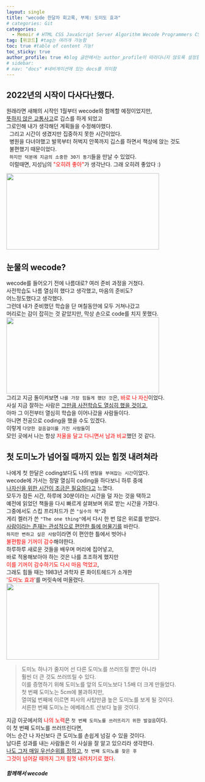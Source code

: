 ```yaml
---
layout: single
title: "wecode 한달차 회고록, 부제: 도미도 효과"
# categories: Git
categories:
  - Memoir # HTML CSS JavaScript Server Algorithm Wecode Programmers CS vsCode
tag: [위코드] #tag는 여러개 가능함
toc: true #table of content 기능!
toc_sticky: true
author_profile: true #blog 글안에서는 author_profile이 따라다니지 않도록 설정함
# sidebar:
# nav: "docs" #네비게이션에 있는 docs를 의미함
---
```


## 2022년의 시작이 다사다난했다.

원래라면 새해의 시작인 1월부터 wecode와 함께할 예정이었지만,  
<u>뜻하지 않은 교통사고</u>로 깁스를 하게 되었고  
그로인해 내가 생각해던 계획들을 수정해야했다.  
&nbsp; 그리고 시간이 생겼지만 집중하지 못한 시간이었다.  
&nbsp; 병원을 다녀야했고 발목부터 허벅지 안쪽까지 깁스를 하면서 책상에 앉는 것도  
&nbsp; 불편했기 때문이었다.  
&nbsp; `하지만 덕분에 지금의 소중한 30기 동기`들을 만날 수 있었다.  
&nbsp; 이럴때면, 지성님의 <span style="color:red">"오히려 좋아"</span>가 생각난다. 그래 오히려 좋았다 :)

<img src="https://user-images.githubusercontent.com/87808288/155839351-aa03b7fe-e26c-47b6-b752-31f0256f268a.png" width="400" height="200">

## 눈물의 wecode?

wecode를 들어오기 전에 나름대로? 여러 준비 과정을 거쳤다.  
사전학습도 나름 열심히 했다고 생각했고, 마음의 준비도?  
어느정도했다고 생각했다.  
그런데 내가 준비했던 학습을 단 며칠동안에 모두 거쳐나갔고  
머리로는 감이 잡히는 것 같았지만, 막상 손으로 code를 치지 못했다.  
<img src="https://user-images.githubusercontent.com/87808288/155839671-2d0c3cd0-a29b-40f4-bb12-237db56285bb.png" width="400" height="200">  
그리고 지금 돌이켜보면 `나를 가장 힘들게 했던 것`은, <span style="color:red">바로 나 자신</span>이었다.  
사실 지금 잘하는 사람은 <u>그만큼 사전학습도 열심히 했을 것이고</u>,  
아마 그 이전부터 열심히 학습을 이어나갔을 사람들이다.  
아니면 전공으로 coding을 했을 수도 있겠다.  
이렇게 `다양한 걸음걸이를 가진 사람들`이  
모인 곳에서 나는 항상 <span style="color:red">저울을 달고 다니면서 남과 비교</span>했던 것 같다.

## 첫 도미노가 넘어질 때까지 있는 힘껏 내려쳐라

나에게 첫 한달은 coding보다도 나의 `멘탈을 부여잡는 시간`이었다.  
wecode에 가서는 정말 열심히 coding을 하다보니 하루 중에  
<u>나자신을 위한 시간이 조금은 필요하다고</u> 느꼈다.  
모두가 잠든 시간, 하루에 30분이라는 시간을 덜 자는 것을 택하고  
예전에 읽었던 책들을 다시 빠르게 살펴보며 위로 받는 시간을 가졌다.  
그중에서도 스킵 프리처드가 쓴 `"실수의 책"`과  
게리 켈러가 쓴 `"The one thing"`에서 다시 한 번 많은 위로를 받았다.  
<u>사람이라는 존재는 관성적으로 편안한 틀에 머물기를</u> 바란다.  
`하지만 변하고 싶은 사람`이라면 이 편안한 틀에서 벗어나  
<span style="color:red">불편함을 기꺼이 감수</span>해야한다.  
하루하루 새로운 것들을 배우며 머리에 집어넣고,  
바로 적용해보아야 하는 것은 나를 초조하게 했지만  
<span style="color:red">이를 기꺼이 감수하기도 다시 마음 먹었고</span>,  
그래도 힘들 때는 1983년 과학자 론 화이트헤드가 소개한  
<span style="color:red">'도미노 효과'</span>를 머릿속에 떠올렸다.  
<img src="https://user-images.githubusercontent.com/87808288/155841631-a3550af1-b837-4880-9a69-27ab7e05b409.png" width="400" height="200">

> 도미노 하나가 줄지어 선 다른 도미노를 쓰러뜨릴 뿐만 아니라  
> 훨씬 더 큰 것도 쓰러뜨릴 수 있다.  
> 이를 증명하기 위해 도미노를 앞의 도미노보다 1.5배 더 크게 만들었다.  
> 첫 번째 도미노는 5cm에 불과하지만,  
> 열여덟 번째에 이르면 피사의 사탑만큼 높은 도미노를 보게 될 것이다.  
> 서른한 번째 도미노는 에베레스트 산보다 높을 것이다.

지금 이곳에서의 <span style="color:red">나의 노력</span>은 `첫 번째 도미노를 쓰러뜨리기 위한 발걸음`이다.  
이 첫 번째 도미노를 쓰러뜨린다면,  
어느 순간 나 자신보다 큰 도미노를 손쉽게 넘길 수 있을 것이다.  
남다른 성과를 내는 사람들은 이 사실을 잘 알고 있으리라 생각한다.  
<u>나도 그저 매일 우선순위를 정하고</u>, `첫 번째 도미노를 찾은 후`  
<span style="color:red">그것이 넘어갈 때까지 그저 힘껏 내려치기로 했다</span>.

##### 함께해서 wecode

<!-- ### 2. Link 넣기

```

유형 1: (설명어를 입력) : [gunhee's coding blog](https://gunhee-jeong.github.io/)
유형 2: (URL 자동연결) : <https://gunhee-jeong.github.io/>
유형 3: (동일 파일 내 '문단으로 이동') : [1. Header로 이동](###-1-header)

```

유형 1: (설명어를 입력) : [gunhee's coding blog](https://gunhee-jeong.github.io/)
유형 2: (URL 자동연결) : <https://gunhee-jeong.github.io/>
유형 3: (동일 파일 내 '문단으로 이동') : [1. Header로 이동](#1-header)
유형 3의 방법

1. 특수문자를 제거
2. 스페이스는 -로 바꾸고
3. 대문자는 소문자로!
   그래서 ### 1. Header -> #1-header

## Link: [google][https://www.google.com/]

### 3. 수평선

```

---

```

---

### 4. 라인 바꾸기

```

스페이스바를 2번 눌러주면 다음칸으로
이동할 수 있어요!

```

---

스페이스바를 2번 눌러주면
다음칸으로 이동할 수 있어요!

### 5. list 만들기

```

1. 1번
2. 2번
3. 3번

- 순서없는 list
  - 순서없는 list
    - 순서없는 list

```

1. 1번
2. 2번
3. 3번

- 순서없는 list
  - 순서없는 list
    - 순서없는 list

---

### 6. font 관련

```

**진하게** -> 볼드
_기울여서_ -> 이탤릭체
~~취소선~~ -> 취소선

<ul>밑줄넣기</ul> -> 밑줄
<span style="color:red">빨간 글씨</span> -> 글자색
이것이 `인라인` 입니다 -> 인라인 코드
```

**진하게** -> 볼드
_기울여서_ -> 이탤릭체
~~취소선~~ -> 취소선
<u>밑줄넣기</u> -> 밑줄
<span style="color:red">빨간 글씨</span>
이것이 `인라인` 입니다 -> 인라인 코드

---

### 7. 인용구문

```
> coding
>
> > JavaScript
> >
> > > 내가 프짱!
```

> coding
>
> > JavaScript
> >
> > > 내가 프짱!

---

### 8. 이미지 삽입

```
유형1: ('사이즈를 조절' -> HTML 태그 사용) : <img src="https://gunhee-jeong.github.io/assets/images/blogLogo.png" width="400" height="200">
유형2: (이미지 삽입 후 -> 링크 걸기)
[![이미지](https://gunhee-jeong.github.io/assets/images/blogLogo/blogLogo.png)](https://gunhee-jeong.github.io/)
```

유형1: ('사이즈를 조절' -> HTML 태그 사용) : <img src="https://gunhee-jeong.github.io/assets/images/blogLogo.png" width="400" height="200">
유형2: (이미지 삽입 후 -> 링크 걸기)
[![이미지](https://gunhee-jeong.github.io/assets/images/blogLogo.png)](https://gunhee-jeong.github.io/)

### 9. 표 만들기

```
||국어|영어|
| :--- | ---: | :--: |
|건희 | 100점 | 100점
|철수 | 100점 | 100점
```

|      |  국어 | 영어  |
| :--- | ----: | :---: |
| 건희 | 100점 | 100점 |
| 철수 | 100점 | 100점 |

> - header를 넣고 싶은 경우 ---을 사용하고 :을 이용하여 정렬에 사용함!

### 10. 토글 만들기

```
<details>
<summary>여기를 누르세요</summary>
<div markdown="1">
숨겨진 내용
</div>
</details>
```

<details>
<summary>여기를 누르세요</summary>
<div markdown="1">
숨겨진 내용
</div>
</details> -->
